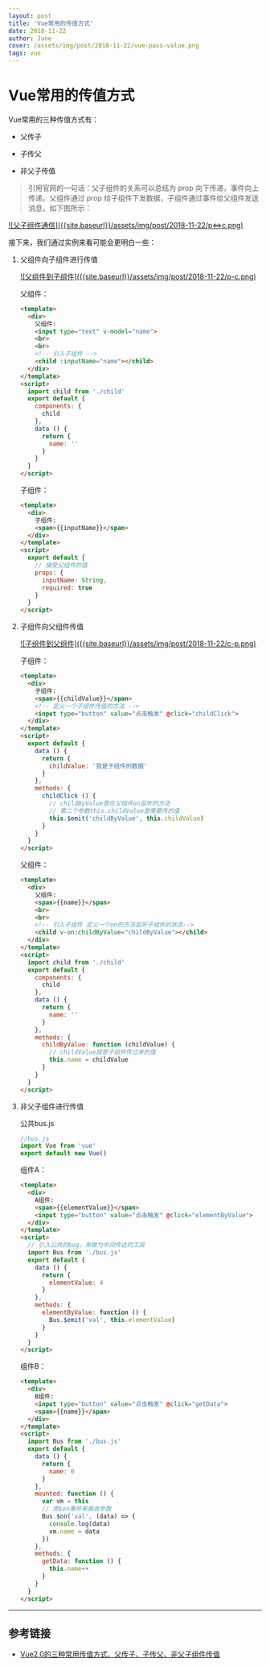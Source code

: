```yaml
---
layout: post
title: 'Vue常用的传值方式'
date: 2018-11-22
author: June
cover: /assets/img/post/2018-11-22/vue-pass-value.png
tags: vue
---
```


# Vue常用的传值方式

Vue常用的三种传值方式有：

* 父传子

* 子传父

* 非父子传值

>引用官网的一句话：父子组件的关系可以总结为 prop 向下传递，事件向上传递。父组件通过 prop 给子组件下发数据，子组件通过事件给父组件发送消息，如下图所示：

<a data-fancybox="gallery" href="{{site.baseurl}}/assets/img/post/2018-11-22/p<=>c.png">
![父子组件通信]({{site.baseurl}}/assets/img/post/2018-11-22/p<=>c.png)
</a>

接下来，我们通过实例来看可能会更明白一些：

1. 父组件向子组件进行传值

	<a data-fancybox="gallery" href="{{site.baseurl}}/assets/img/post/2018-11-22/p-c.png">
	![父组件到子组件]({{site.baseurl}}/assets/img/post/2018-11-22/p-c.png)
	</a>

	父组件：
	```html
	<template>
	  <div>
	    父组件:
	    <input type="text" v-model="name">
	    <br>
	    <br>
	    <!-- 引入子组件 -->
	    <child :inputName="name"></child>
	  </div>
	</template>
	<script>
	  import child from './child'
	  export default {
	    components: {
	      child
	    },
	    data () {
	      return {
	        name: ''
	      }
	    }
	  }
	</script>
	```
	子组件：
	```html
	<template>
	  <div>
	    子组件:
	    <span>{{inputName}}</span>
	  </div>
	</template>
	<script>
	  export default {
	    // 接受父组件的值
	    props: {
	      inputName: String,
	      required: true
	    }
	  }
	</script>
	```

2. 子组件向父组件传值

	<a data-fancybox="gallery" href="{{site.baseurl}}/assets/img/post/2018-11-22/c-p.png">
	![子组件到父组件]({{site.baseurl}}/assets/img/post/2018-11-22/c-p.png)
	</a>

	子组件：
	```html
	<template>
	  <div>
	    子组件:
	    <span>{{childValue}}</span>
	    <!-- 定义一个子组件传值的方法 -->
	    <input type="button" value="点击触发" @click="childClick">
	  </div>
	</template>
	<script>
	  export default {
	    data () {
	      return {
	        childValue: '我是子组件的数据'
	      }
	    },
	    methods: {
	      childClick () {
	        // childByValue是在父组件on监听的方法
	        // 第二个参数this.childValue是需要传的值
	        this.$emit('childByValue', this.childValue)
	      }
	    }
	  }
	</script>
	```

	父组件：
	```html
	<template>
	  <div>
	    父组件:
	    <span>{{name}}</span>
	    <br>
	    <br>
	    <!-- 引入子组件 定义一个on的方法监听子组件的状态-->
	    <child v-on:childByValue="childByValue"></child>
	  </div>
	</template>
	<script>
	  import child from './child'
	  export default {
	    components: {
	      child
	    },
	    data () {
	      return {
	        name: ''
	      }
	    },
	    methods: {
	      childByValue: function (childValue) {
	        // childValue就是子组件传过来的值
	        this.name = childValue
	      }
	    }
	  }
	</script>
	```

3. 非父子组件进行传值

	公共bus.js
	```js
	//bus.js
	import Vue from 'vue'
	export default new Vue()
	```
	组件A：
	```html
	<template>
	  <div>
	    A组件:
	    <span>{{elementValue}}</span>
	    <input type="button" value="点击触发" @click="elementByValue">
	  </div>
	</template>
	<script>
	  // 引入公共的bug，来做为中间传达的工具
	  import Bus from './bus.js'
	  export default {
	    data () {
	      return {
	        elementValue: 4
	      }
	    },
	    methods: {
	      elementByValue: function () {
	        Bus.$emit('val', this.elementValue)
	      }
	    }
	  }
	</script>
	```
	组件B：
	```html
	<template>
	  <div>
	    B组件:
	    <input type="button" value="点击触发" @click="getData">
	    <span>{{name}}</span>
	  </div>
	</template>
	<script>
	  import Bus from './bus.js'
	  export default {
	    data () {
	      return {
	        name: 0
	      }
	    },
	    mounted: function () {
	      var vm = this
	      // 用$on事件来接收参数
	      Bus.$on('val', (data) => {
	        console.log(data)
	        vm.name = data
	      })
	    },
	    methods: {
	      getData: function () {
	        this.name++
	      }
	    }
	  }
	</script>
	```


---

## 参考链接

* [Vue2.0的三种常用传值方式、父传子、子传父、非父子组件传值](https://blog.csdn.net/lander_xiong/article/details/79018737)

